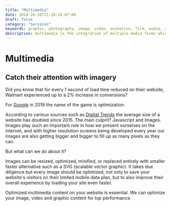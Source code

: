 ```yaml
---
title: "Multimedia"
date: 2018-10-26T21:28:14-07:00
draft: false
category: "Services"
keywords: graphic, photography, image, video, animation, film, audio, youtube, vimeo, picture, art, digital, digital-media
description: multimedia is the integration of multiple media forms which include text, graphics, audio, video, drawings
---
```

# Multimedia

## Catch their attention with imagery

Did you know that for every 1 second of load time reduced on their website, Walmart experienced up to a 2% increase in conversions?

For <a rel="nofollow" href="https://searchengineland.com/5-seo-trends-that-will-matter-most-in-2019-307641">Google</a> in 2019 the name of the game is optimization.

According to various sources such as <a rel="nofollow" href="https://www.digitaltrends.com/web/internet-is-getting-slower/">Digital Trends</a> the average size of a website has doubled since 2015. The main culprit? Javascript and Images. Images play such an important role in how we present ourselves on the internet, and with higher resolution screens being developed every year our images are also getting bigger and bigger to fill up as many pixels as they can.

But what can we do about it?

Images can be resized, optimized, minified, or replaced entirely with smaller faster alternative such as a SVG (scalable vector graphic). It takes due diligence but every image should be optimized, not only to save your website's visitors on their limited mobile data plan, but to also improve their overall experience by loading your site even faster.


Optimized multimedia content on your website is essential.  We can optimize your image, video and graphic content for top performance.
